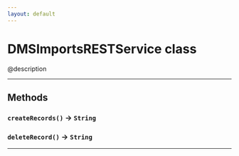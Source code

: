 ```yaml
---
layout: default
---
```

# DMSImportsRESTService class

@description

---
## Methods
### `createRecords()` → `String`
### `deleteRecord()` → `String`
---
